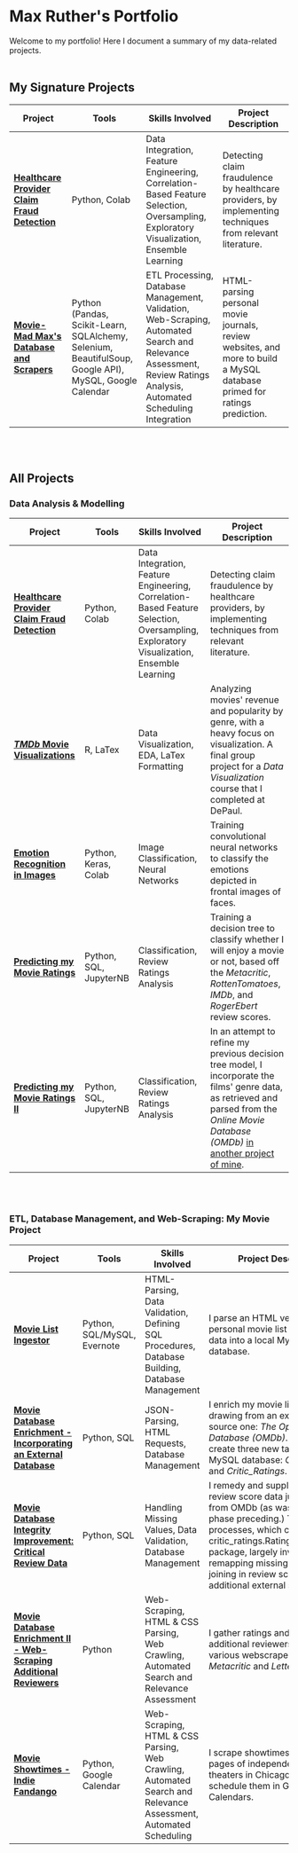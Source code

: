 # Max Ruther's Portfolio
Welcome to my portfolio! Here I document a summary of my data-related projects.
<br></br>

## My Signature Projects

| Project | Tools | Skills Involved | Project Description |
| --- | --- | --- | --- |
| <a href='https://github.com/maxruther/HCP_Fraud_Detection'>**Healthcare Provider Claim Fraud Detection**</a> | Python, Colab | Data Integration, Feature Engineering, Correlation-Based Feature Selection, Oversampling, Exploratory Visualization, Ensemble Learning | Detecting claim fraudulence by healthcare providers, by implementing techniques from relevant literature. |
| <a href='https://github.com/maxruther/Movie-List-Madness'>**Movie-Mad Max's Database and Scrapers**</a> | Python (Pandas, Scikit-Learn, SQLAlchemy, Selenium, BeautifulSoup, Google API), MySQL, Google Calendar  | ETL Processing, Database Management, Validation, Web-Scraping, Automated Search and Relevance Assessment, Review Ratings Analysis, Automated Scheduling Integration | HTML-parsing personal movie journals, review websites, and more to build a MySQL database primed for ratings prediction. |

<br></br>
## All Projects


### Data Analysis & Modelling

| Project | Tools | Skills Involved | Project Description |
| --- | --- | --- | --- |
| <a href='https://github.com/maxruther/HCP_Fraud_Detection'>**Healthcare Provider Claim Fraud Detection**</a> | Python, Colab | Data Integration, Feature Engineering, Correlation-Based Feature Selection, Oversampling, Exploratory Visualization, Ensemble Learning | Detecting claim fraudulence by healthcare providers, by implementing techniques from relevant literature. |
| <a href='https://github.com/maxruther/HCP_Fraud_Detection'>***TMDb* Movie Visualizations**</a> | R, LaTex | Data Visualization, EDA, LaTex Formatting | Analyzing movies' revenue and popularity by genre, with a heavy focus on visualization. A final group project for a _Data Visualization_ course that I completed at DePaul. |
| <a href='https://github.com/maxruther/Emotion-Recognition'>**Emotion Recognition in Images**</a> | Python, Keras, Colab | Image Classification, Neural Networks | Training convolutional neural networks to classify the emotions depicted in frontal images of faces. |
| <a href='https://github.com/maxruther/Movie-List-Madness/blob/cc5ee5efe8f0e06ea3fbe25af422f0142488b71b/Analysis/Predicting%20My%20Ratings%20-%20First%20DT.ipynb'>**Predicting my Movie Ratings**</a> | Python, SQL, JupyterNB | Classification, Review Ratings Analysis | Training a decision tree to classify whether I will enjoy a movie or not, based off the *Metacritic*, *RottenTomatoes*, *IMDb*, and *RogerEbert* review scores. |
| <a href='https://github.com/maxruther/Movie-List-Madness/blob/cc5ee5efe8f0e06ea3fbe25af422f0142488b71b/Analysis/Predicting%20My%20Ratings%20-%20First%20DT.ipynb'>**Predicting my Movie Ratings II**</a> | Python, SQL, JupyterNB | Classification, Review Ratings Analysis | In an attempt to refine my previous decision tree model, I incorporate the films' genre data, as retrieved and parsed from the *Online Movie Database (OMDb)* [in another project of mine](https://github.com/maxruther/Movie-List-Madness/tree/master/omdb_builder). |



<br></br>
### ETL, Database Management, and Web-Scraping: My Movie Project

| Project | Tools | Skills Involved | Project Description |
| --- | --- | --- | --- |
| <a href='https://github.com/maxruther/Movie-List-Madness/tree/master/movielist_ingestion'>**Movie List Ingestor**</a> | Python, SQL/MySQL, Evernote | HTML-Parsing, Data Validation, Defining SQL Procedures, Database Building, Database Management | I parse an HTML version of my personal movie list and load its data into a local MySQL database. |
| <a href='https://github.com/maxruther/Movie-List-Madness/tree/master/omdb_builder'>**Movie Database Enrichment - Incorporating an External Database**</a> | Python, SQL | JSON-Parsing, HTML Requests, Database Management | I enrich my movie list database by drawing from an external, open source one: _The Open Movie Database (OMDb)_. So afforded, I create three new tables in the MySQL database: *OMDb*, *Genres*, and *Critic_Ratings*. |
| <a href='https://github.com/maxruther/Movie-List-Madness/tree/master/RatingsTableMender'>**Movie Database Integrity Improvement: Critical Review Data**</a> | Python, SQL | Handling Missing Values, Data Validation, Database Management | I remedy and supplement the review score data just retrieved from OMDb (as was done in the phase preceding.) These processes, which comprise the critic_ratings.RatingsTableMender package, largely involve remapping missing values and joining in review scores from an additional external source. |
| <a href='https://github.com/maxruther/Movie-List-Madness/tree/master/critic_ratings/scrapers'>**Movie Database Enrichment II - Web-Scraping Additional Reviewers**</a> | Python | Web-Scraping, HTML & CSS Parsing, Web Crawling, Automated Search and Relevance Assessment  | I gather ratings and more from additional reviewers by creating various webscrapers, mainly for *Metacritic* and *Letterboxd*. |
| <a href='https://github.com/maxruther/Movie-List-Madness/tree/master/critic_ratings/scrapers'>**Movie Showtimes - Indie Fandango**</a> | Python, Google Calendar | Web-Scraping, HTML & CSS Parsing, Web Crawling, Automated Search and Relevance Assessment, Automated Scheduling  | I scrape showtimes from the pages of independent movie theaters in Chicago, then schedule them in Google Calendars. |
